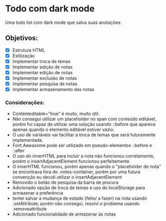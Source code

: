 # Todo com dark mode
  Uma todo list com dark mode que salva suas anotações.

## Objetivos:
 - [x] Estrutura HTML
 - [x] Estilização
 - [x] Implementar troca de temas
 - [x] Implementar adição de notas
 - [x] Implementar edição de notas
 - [x] Implementar exclusão de notas
 - [x] Implementar pesquisa de notas
 - [x] Implementar armazenamento das notas
 
 ### Considerações:
 - Contenteditable="true" é muito, muito útil.
 - Não consegui utilizar um placeholder no span com conteúdo editável, porém fui capaz de utilizar uma solução usando ::before que aparece apenas quando o elemento editável estiver vazio.
 - O uso de variáveis vai facilitar a troca de temas que será futuramente implementada.
 - Font Aweasome pode ser utilizado em pseudo-elementos ::before e ::after
 - O uso do innerHTML para incluir a nota não funcionou corretamente, porém o insertAdjacentElement funcionou perfeitamente
- O innerHTML funcionou, porém apenas quando o "placeholder de nota" se encontrava fora do .notes-container, porém por uma futura convenção eu decidi utilizar o insertAdjacentElement
- Removido o botão de pesquisa da barra de procura
- Adicionado opção de troca de temas e uso do localStorage para armazenar a preferência
- tentei salvar a mudança de estado (feito/ a fazer) na nota usando .setAttribute, porém não consegui, resolvi o problema usando .removeattribute
- Adicionado funcionalidade de armazenar as notas